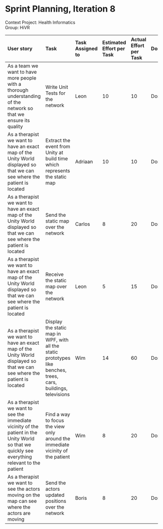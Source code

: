 # Sprint Planning, Iteration 8

Context Project: Health Informatics  
Group: HiVR

| User story   | Task     | Task Assigned to | Estimated Effort per Task | Actual Effort per Task | Done | Notes |
| :----------- | :------- | :--------------- | :------------------------ | :--------------------- | :--- | :---- |
| As a team we want to have more people with a thorough understanding of the network so that we ensure its quality | Write Unit Tests for the network| Leon | 10 | 10 |Done | |
| As a therapist we want to have an exact map of the Unity World displayed so that we can see where the patient is located | Extract the event from Unity at build time which represents the static map | Adriaan  | 10 | 10 | Done | |
| As a therapist we want to have an exact map of the Unity World displayed so that we can see where the patient is located | Send the static map over the network | Carlos | 8 | 20 | Done | |
| As a therapist we want to have an exact map of the Unity World displayed so that we can see where the patient is located | Receive the static map over the network | Leon | 5 | 15 | Done | |
| As a therapist we want to have an exact map of the Unity World displayed so that we can see where the patient is located | Display the static map in WPF, with all the static prototypes like benches, trees, cars, buildings, televisions | Wim | 14 | 60 | Done |  |
| As a therapist we want to see the immediate vicinity of the patient in the Unity World so that we quickly see everything relevant to the patient | Find a way to focus the view only around the immediate vicinity of the patient | Wim | 8 | 20 | Done | |
| As a therapist we want to see the actors moving on the map can see where the actors are moving | Send the actors updated positions over the network | Boris | 8 | 20 | Done | |